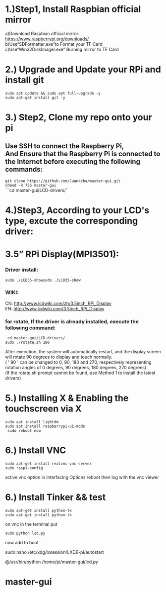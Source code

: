 
  
1.)Step1, Install Raspbian official mirror <br>
====================================================
  a)Download Raspbian official mirror:<br>
  https://www.raspberrypi.org/downloads/<br>
  b)Use“SDFormatter.exe”to Format your TF Card<br>
  c)Use“Win32DiskImager.exe” Burning mirror to TF Card<br>

2.) Upgrade and Update your RPi and install git<br>
====================================================

```sudo apt update && sudo apt full-upgrade -y```<br>
```sudo apt-get install git -y```<br>

3.) Step2, Clone my repo onto your pi<br>
====================================================
Use SSH to connect the Raspberry Pi, <br>
And Ensure that the Raspberry Pi is connected to the Internet before executing the following commands:
-----------------------------------------------------------------------------------------------------

```git clone https://github.com/Juankcba/master-gui.git```<br>
```chmod -R 755 master-gui```<br>
```cd master-gui/LCD-drivers/``<br>
  
4.)Step3, According to your LCD's type, excute the corresponding driver:
====================================================

# 3.5” RPi Display(MPI3501):
### Driver install:
``` sudo ./LCD35-showsudo ./LCD35-show ```<br>

### WIKI:
CN: http://www.lcdwiki.com/zh/3.5inch_RPi_Display  <br>
EN: http://www.lcdwiki.com/3.5inch_RPi_Display
 

### for rotate, If the driver is already installed, execute the following command:

``` cd master-gui/LCD-drivers/```<br>
``` sudo ./rotate.sh 180 ```<br>

After execution, the system will automatically restart, and the display screen will rotate 90 degrees to display and touch normally.<br>
( ' 90 ' can be changed to 0, 90, 180 and 270, respectively representing rotation angles of 0 degrees, 90 degrees, 180 degrees, 270 degrees)<br>
(If the rotate.sh prompt cannot be found, use Method 1 to install the latest drivers)

5.) Installing X & Enabling the touchscreen via X
====================================================

``` sudo apt install lightdm  ```        <br>
``` sudo apt install raspberrypi-ui-mods  ```<br>
``` sudo reboot now```<br>

6.) Install VNC 
====================================================

``` sudo apt-get install realvnc-vnc-server ``` <br>
 ``` sudo raspi-config ``` <br>

active vnc option in Interfacing Options reboot then log with the vnc viewer

6.) Install Tinker && test 
====================================================

``` sudo apt-get install python-tk ``` <br>
``` sudo apt-get install python-tk ``` <br>

on vnc in the terminal put 

``` sudo python lcd.py ``` <br>

now add to boot

sudo nano /etc/xdg/lxsession/LXDE-pi/autostart

@/usr/bin/python /home/pi/master-gui/lcd.py

# master-gui
